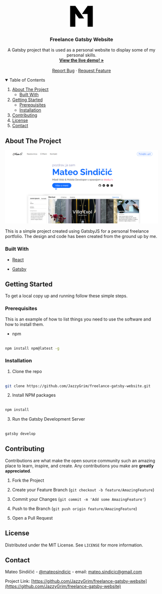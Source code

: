 
<!--
*** Thanks for checking out the Best-README-Template. If you have a suggestion
*** that would make this better, please fork the repo and create a pull request
*** or simply open an issue with the tag "enhancement".
*** Thanks again! Now go create something AMAZING! :D
-->



<!-- PROJECT SHIELDS -->
<!--
*** I'm using markdown "reference style" links for readability.
*** Reference links are enclosed in brackets [ ] instead of parentheses ( ).
*** See the bottom of this document for the declaration of the reference variables
*** for contributors-url, forks-url, etc. This is an optional, concise syntax you may use.
*** https://www.markdownguide.org/basic-syntax/#reference-style-links
-->

<!-- PROJECT LOGO -->
<br />
<p align="center">
  <a href="https://github.com/JazzyGrim/freelance-gatsby-website">
    <img src="static/logo.png" alt="Logo" width="80" height="80">
  </a>

  <h3 align="center">Freelance Gatsby Website</h3>

  <p align="center">
    A Gatsby project that is used as a personal website to display some of my personal skills.
    <br />
    <a href="https://mateo-sindicic.vercel.app"><strong>View the live demo! »</strong></a>
    <br />
    <br />
    <a href="https://github.com/JazzyGrim/freelance-gatsby-website/issues">Report Bug</a>
    ·
    <a href="https://github.com/JazzyGrim/freelance-gatsby-website/issues">Request Feature</a>
  </p>
</p>



<!-- TABLE OF CONTENTS -->
<details open="open">
  <summary>Table of Contents</summary>
  <ol>
    <li>
      <a href="#about-the-project">About The Project</a>
      <ul>
        <li><a href="#built-with">Built With</a></li>
      </ul>
    </li>
    <li>
      <a href="#getting-started">Getting Started</a>
      <ul>
        <li><a href="#prerequisites">Prerequisites</a></li>
        <li><a href="#installation">Installation</a></li>
      </ul>
    </li>
    <li><a href="#contributing">Contributing</a></li>
    <li><a href="#license">License</a></li>
    <li><a href="#contact">Contact</a></li>
  </ol>
</details>


  

<!-- ABOUT THE PROJECT -->

  

## About The Project

  

[![Website Screenshot][website-screenshot]](https://mateo-sindicic.vercel.app)

  

This is a simple project created using GatsbyJS for a personal freelance portfolio. The design and code has been created from the ground up by me.

  

### Built With

  

-  [React](https://reactjs.org/)

-  [Gatsby](https://www.gatsbyjs.com/)

  

<!-- GETTING STARTED -->

  

## Getting Started

  

To get a local copy up and running follow these simple steps.

  

### Prerequisites

  

This is an example of how to list things you need to use the software and how to install them.

  

- npm

```sh

npm install npm@latest -g

```

  

### Installation

  

1. Clone the repo

```sh

git clone https://github.com/JazzyGrim/freelance-gatsby-website.git

```

2. Install NPM packages

```sh

npm install

```

3. Run the Gatsby Development Server

```sh

gatsby develop

```

  

<!-- CONTRIBUTING -->

  

## Contributing

  

Contributions are what make the open source community such an amazing place to learn, inspire, and create. Any contributions you make are **greatly appreciated**.

  

1. Fork the Project

2. Create your Feature Branch (`git checkout -b feature/AmazingFeature`)

3. Commit your Changes (`git commit -m 'Add some AmazingFeature'`)

4. Push to the Branch (`git push origin feature/AmazingFeature`)

5. Open a Pull Request

  

<!-- LICENSE -->

  

## License

  

Distributed under the MIT License. See `LICENSE` for more information.

  

<!-- CONTACT -->

  

## Contact

  

Mateo Sindičić - [@mateosindicic](https://instagram.com/mateosindicic) - email: mateo.sindicic@gmail.com

  

Project Link: [https://github.com/JazzyGrim/freelance-gatsby-website](https://github.com/JazzyGrim/freelance-gatsby-website)

  

<!-- MARKDOWN LINKS & IMAGES -->

<!-- https://www.markdownguide.org/basic-syntax/#reference-style-links -->

  

[website-screenshot]: static/screenshot.png